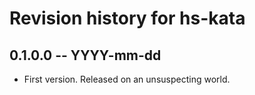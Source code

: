 # Revision history for hs-kata

## 0.1.0.0 -- YYYY-mm-dd

* First version. Released on an unsuspecting world.
